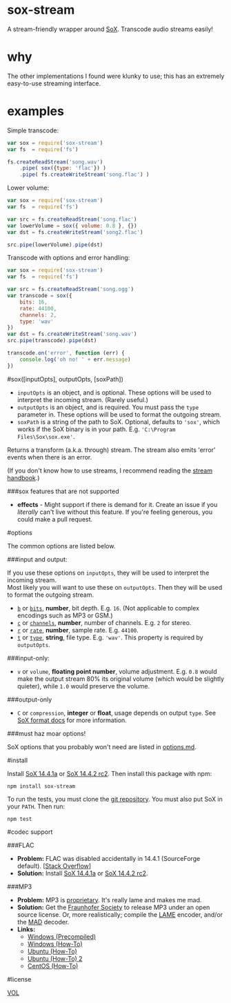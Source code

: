 sox-stream
==========

A stream-friendly wrapper around [SoX](http://sox.sourceforge.net/). Transcode audio streams easily!

why
===

The other implementations I found were klunky to use; this has an extremely easy-to-use streaming interface.

examples
========

Simple transcode:
```js
var sox = require('sox-stream')
var fs  = require('fs')

fs.createReadStream('song.wav')
	.pipe( sox({type: 'flac'}) )
	.pipe( fs.createWriteStream('song.flac') )
```

Lower volume:
```js
var sox = require('sox-stream')
var fs  = require('fs')

var src = fs.createReadStream('song.flac')
var lowerVolume = sox({ volume: 0.8 }, {})
var dst = fs.createWriteStream('song2.flac')

src.pipe(lowerVolume).pipe(dst)
```

Transcode with options and error handling:
```js
var sox = require('sox-stream')
var fs  = require('fs')

var src = fs.createReadStream('song.ogg')
var transcode = sox({
	bits: 16,
	rate: 44100,
	channels: 2,
	type: 'wav'
})
var dst = fs.createWriteStream('song.wav')
src.pipe(transcode).pipe(dst)

transcode.on('error', function (err) {
	console.log('oh no! ' + err.message)
})
```

#sox([inputOpts], outputOpts, [soxPath])

- `inputOpts` is an object, and is optional. These options will be used to interpret the incoming stream. (Rarely useful.)
- `outputOpts` is an object, and is required. You must pass the `type` parameter in. These options will be used to format the outgoing stream.
- `soxPath` is a string of the path to SoX. Optional, defaults to `'sox'`, which works if the SoX binary is in your path. E.g. `'C:\Program Files\Sox\sox.exe'`.

Returns a transform (a.k.a. through) stream. The stream also emits 'error' events when there is an error.

(If you don't know how to use streams, I recommend reading the [stream handbook][stream-handbook].)

###sox features that are not supported
- **effects** - Might support if there is demand for it. Create an issue if you *literally* can't live without this feature. If you're feeling generous, you could make a pull request.

#options

The common options are listed below.

###input and output:

If you use these options on `inputOpts`, they will be used to interpret the incoming stream.  
Most likely you will want to use these on `outputOpts`. Then they will be used to format the outgoing stream.

- [`b`][bitdepth-arg] or [`bits`][bitdepth-arg], **number**, bit depth. E.g. `16`. (Not applicable to complex encodings such as MP3 or GSM.)
- [`c`][channel-arg] or [`channels`][channel-arg], **number**, number of channels. E.g. `2` for stereo.
- [`r`][samplerate-arg] or [`rate`][samplerate-arg], **number**, sample rate. E.g. `44100`.
- [`t`][type-arg] or [`type`][type-arg], **string**, file type. E.g. `'wav'`. This property is required by `outputOpts`.

###input-only:

- `v` or `volume`, **floating point number**, volume adjustment. E.g. `0.8` would make the output stream 80% its original volume (which would be slightly quieter), while `1.0` would preserve the volume.

###output-only

- `C` or `compression`, **integer** or **float**, usage depends on output `type`. See [SoX format docs](http://sox.sourceforge.net/soxformat.html) for more information.

###must haz moar options!

SoX options that you probably won't need are listed in [options.md][more-opts].

#install

Install [SoX 14.4.1a][sox-1441] or [SoX 14.4.2 rc2][sox-1442]. Then install this package with npm: 

```
npm install sox-stream
```

To run the tests, you must clone the [git repository](https://github.com/ArtskydJ/sox-stream). You must also put SoX  in your `PATH`. Then run:

```
npm test
```

#codec support

###FLAC

- **Problem:** FLAC was disabled accidentally in 14.4.1 (SourceForge default). [[Stack Overflow](http://stackoverflow.com/questions/23382500/how-to-install-flac-support-flac-libraries-to-sox-in-windows/25755799)]
- **Solution:** Install [SoX 14.4.1a][sox-1441] or [SoX 14.4.2 rc2][sox-1442].

###MP3

- **Problem:** MP3 is [proprietary](https://en.wikipedia.org/wiki/LAME#Patents_and_legal_issues). It's really lame and makes me mad.
- **Solution:** Get the [Fraunhofer Society](https://en.wikipedia.org/wiki/Fraunhofer_Society#Notable_projects) to release MP3 under an open source license. Or, more realistically; compile the [LAME](http://lame.sourceforge.net/) encoder, and/or the [MAD](http://www.underbit.com/products/mad) decoder.
- **Links:**
	- [Windows (Precompiled)](https://github.com/EaterOfCode/sux/tree/master/win_libs)
	- [Windows (How-To)](http://www.codeproject.com/Articles/33901/Compiling-SOX-with-Lame-and-Libmad-for-Windows)
	- [Ubuntu (How-To)](http://superuser.com/questions/421153/how-to-add-a-mp3-handler-to-sox)
	- [Ubuntu (How-To) 2](http://eggblog.invertedegg.com/?p=19)
	- [CentOS (How-To)](http://techblog.netwater.com/?p=4)

#license

[VOL](http://veryopenlicense.com)

[sox-1441]: http://sourceforge.net/projects/sox/files/sox/14.4.1/
[sox-1442]: http://sourceforge.net/projects/sox/files/release_candidates/sox/14.4.2rc2/
[bitdepth-arg]: https://en.wikipedia.org/wiki/Audio_bit_depth
[channel-arg]: https://en.wikipedia.org/wiki/Audio_channel
[samplerate-arg]: https://en.wikipedia.org/wiki/Sampling_(signal_processing)#Sampling_rate
[type-arg]: https://en.wikipedia.org/wiki/Audio_file_format
[stream-handbook]: https://github.com/substack/stream-handbook
[more-opts]: https://github.com/ArtskydJ/sox-stream/blob/master/options.md
